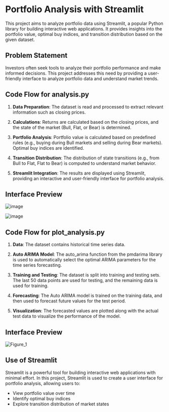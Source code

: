 # Portfolio Analysis with Streamlit

This project aims to analyze portfolio data using Streamlit, a popular Python library for building interactive web applications. It provides insights into the portfolio value, optimal buy indices, and transition distribution based on the given dataset.

## Problem Statement

Investors often seek tools to analyze their portfolio performance and make informed decisions. This project addresses this need by providing a user-friendly interface to analyze portfolio data and understand market trends.

## Code Flow for analysis.py

1. **Data Preparation**: The dataset is read and processed to extract relevant information such as closing prices.

2. **Calculations**: Returns are calculated based on the closing prices, and the state of the market (Bull, Flat, or Bear) is determined.

3. **Portfolio Analysis**: Portfolio value is calculated based on predefined rules (e.g., buying during Bull markets and selling during Bear markets). Optimal buy indices are identified.

4. **Transition Distribution**: The distribution of state transitions (e.g., from Bull to Flat, Flat to Bear) is computed to understand market behavior.

5. **Streamlit Integration**: The results are displayed using Streamlit, providing an interactive and user-friendly interface for portfolio analysis.

## Interface Preview

![image](https://github.com/barath-sk17/sigma_hackathon/assets/127032804/f8d71a1b-bd34-4da9-a5b2-2bf36333eb37)


![image](https://github.com/barath-sk17/sigma_hackathon/assets/127032804/cda842b2-0302-4d1d-bf2c-36ea8cdfcd04)


## Code Flow for plot_analysis.py

1. **Data**: The dataset contains historical time series data.

2. **Auto ARIMA Model**: The auto_arima function from the pmdarima library is used to automatically select the optimal ARIMA parameters for the time series forecasting.

3. **Training and Testing**: The dataset is split into training and testing sets. The last 50 data points are used for testing, and the remaining data is used for training.

4. **Forecasting**: The Auto ARIMA model is trained on the training data, and then used to forecast future values for the test period.

5. **Visualization**: The forecasted values are plotted along with the actual test data to visualize the performance of the model.

## Interface Preview

![Figure_1](https://github.com/barath-sk17/sigma_hackathon/assets/127032804/b512e3a1-067a-4587-ab56-61849f30348a)


## Use of Streamlit

Streamlit is a powerful tool for building interactive web applications with minimal effort. In this project, Streamlit is used to create a user interface for portfolio analysis, allowing users to:

- View portfolio value over time
- Identify optimal buy indices
- Explore transition distribution of market states




